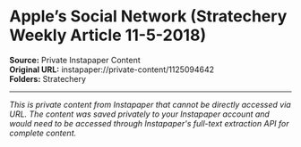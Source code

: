 # Apple’s Social Network (Stratechery Weekly Article 11-5-2018)

**Source:** Private Instapaper Content  
**Original URL:** instapaper://private-content/1125094642  
**Folders:** Stratechery  

---

*This is private content from Instapaper that cannot be directly accessed via URL. The content was saved privately to your Instapaper account and would need to be accessed through Instapaper's full-text extraction API for complete content.*